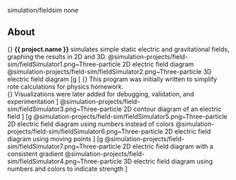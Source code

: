 simulation/fieldsim
none
## About
{} <b>{{ project.name }}</b> simulates simple static electric and gravitational fields, graphing the results in 2D and 3D.
@simulation-projects/field-sim/fieldSimulator1.png~Three-particle 2D electric field diagram
@simulation-projects/field-sim/fieldSimulator2.png~Three-particle 3D electric field diagram
[g
[
 {} This program was initially written to simplify rote calculations for physics  homework.     
 {} Visualizations were later added for debugging, validation, and experimentation
]
@simulation-projects/field-sim/fieldSimulator3.png~Three-particle 2D contour diagram of an electric field
]
[g
@simulation-projects/field-sim/fieldSimulator5.png~Three-particle 2D electric field diagram using numbers instead of colors
@simulation-projects/field-sim/fieldSimulator6.png~Three-particle 2D electric field diagram using moving points
]
[g
@simulation-projects/field-sim/fieldSimulator7.png~Three-particle 2D electric field diagram with a consistent gradient
@simulation-projects/field-sim/fieldSimulator4.png~Three-particle 3D electric field diagram using numbers and colors to indicate strength
]